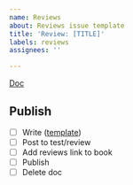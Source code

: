 ```yaml
---
name: Reviews
about: Reviews issue template
title: 'Review: [TITLE]'
labels: reviews
assignees: ''

---
```


[Doc]()

## Publish
- [ ] Write ([template](https://docs.google.com/document/d/1d0j-NjC0GjpesETBTqkZQdPMUg0C2_0d71HRObKo7gE/edit?usp=sharing))
- [ ] Post to test/review
- [ ] Add reviews link to book
- [ ] Publish
- [ ] Delete doc
